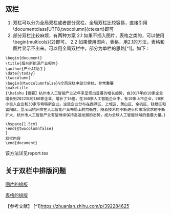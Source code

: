## 双栏
1. 双栏可以分为全局双栏或者部分双栏，全局双栏比较容易，直接引用\documentclass[UTF8,twocolumn]{ctexart}即可
2. 部分双栏比较麻烦，有两种方案
2.1 如果不插入图片，表格之类的，可以使用\begin{multicols}{2}即可。
2.2 如果使用图片，表格，用2.1的方法，表格和图片显示不出来。可以用全局双栏中，部分为单栏的思路[^1]。如下：
```
\begin{document}
\title{烟台新能源产业报告}
\author{产业AI助手}
\date{\today}
\twocolumn[
\begin{@twocolumnfalse}%全局双栏中部分单栏，非常重要
\maketitle
{\kaishu【摘要】杭州市人工智能产业近年来呈现出显著的增长趋势，自2017年的10家企业增长到2022年的160家企业，增长了16倍。在160家人工智能企业中，有10家上市企业，20家小巨人企业和30家专精特新企业。这些企业分布在西湖区、上城区、萧山区、余杭区、钱塘区和富阳区，显示出杭州市在人工智能产业布局上的均衡性。随着技术的不断进步和市场需求的不断扩大，杭州市人工智能产业有望继续保持高速发展的态势，成为全球人工智能领域的重要力量。}

\hspace{1.5cm}
\end{@twocolumnfalse}
]
双栏内容
\end{document}
```
该方法详见report.tex
## 关于双栏中排版问题
[图片的排版](https://www.littlewaterdrop.com/cs/latex/figures)

[表格的排版](https://www.littlewaterdrop.com/cs/latex/tables)

【参考文献】
[^1]https://zhuanlan.zhihu.com/p/392284625
